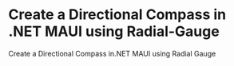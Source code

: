 # Create a Directional Compass in .NET MAUI using Radial-Gauge
Create a Directional Compass in.NET MAUI using Radial Gauge
